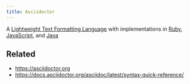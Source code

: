 ```yaml
---
title: Asciidoctor
---
```


A [Lightweight Text Formatting Language](Lightweight%20Text%20Formatting%20Language.md) with implementations in [Ruby](Ruby.md), [JavaScript](JavaScript.md), and [Java](Java.md)

## Related

* https://asciidoctor.org
* https://docs.asciidoctor.org/asciidoc/latest/syntax-quick-reference/
